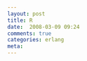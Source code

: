 ```yaml
---
layout: post
title: R
date:  2008-03-09 09:24
comments: true
categories: erlang
meta: 
---
```

<br />